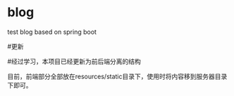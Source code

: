 # blog
test blog based on spring boot



#更新

#经过学习，本项目已经更新为前后端分离的结构

目前，前端部分全部放在resources/static目录下，使用时将内容移到服务器目录下即可。
